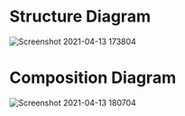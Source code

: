 # Structure Diagram
   ![Screenshot 2021-04-13 173804](https://user-images.githubusercontent.com/56036534/114549758-07c40a80-9c7f-11eb-9a63-39b8e476f8ec.jpg)

# Composition Diagram
   ![Screenshot 2021-04-13 180704](https://user-images.githubusercontent.com/56036534/114553359-2f1cd680-9c83-11eb-9365-97cd348d4320.jpg)

   
   


